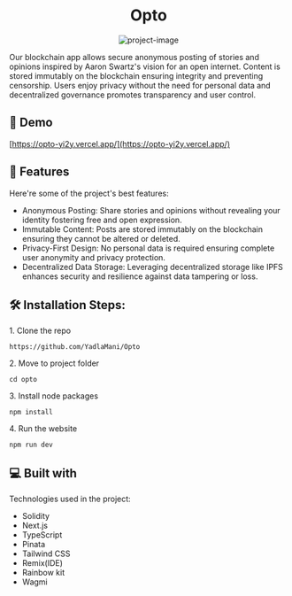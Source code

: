<h1 align="center" id="title">Opto</h1>

<p align="center"><img src="https://socialify.git.ci/YadlaMani/Opto/image?language=1&amp;owner=1&amp;name=1&amp;stargazers=1&amp;theme=Light" alt="project-image"></p>

<p id="description">Our blockchain app allows secure anonymous posting of stories and opinions inspired by Aaron Swartz's vision for an open internet. Content is stored immutably on the blockchain ensuring integrity and preventing censorship. Users enjoy privacy without the need for personal data and decentralized governance promotes transparency and user control.</p>

<h2>🚀 Demo</h2>

[https://opto-yi2y.vercel.app/](https://opto-yi2y.vercel.app/)

  
  
<h2>🧐 Features</h2>

Here're some of the project's best features:

*   Anonymous Posting: Share stories and opinions without revealing your identity fostering free and open expression.
*   Immutable Content: Posts are stored immutably on the blockchain ensuring they cannot be altered or deleted.
*   Privacy-First Design: No personal data is required ensuring complete user anonymity and privacy protection.
*   Decentralized Data Storage: Leveraging decentralized storage like IPFS enhances security and resilience against data tampering or loss.

<h2>🛠️ Installation Steps:</h2>

<p>1. Clone the repo</p>

```
https://github.com/YadlaMani/Opto
```

<p>2. Move to project folder</p>

```
cd opto
```

<p>3. Install node packages</p>

```
npm install
```

<p>4. Run the website</p>

```
npm run dev
```

  
  
<h2>💻 Built with</h2>

Technologies used in the project:

*   Solidity
*   Next.js
*   TypeScript
*   Pinata
*   Tailwind CSS
*   Remix(IDE)
*   Rainbow kit
*   Wagmi
